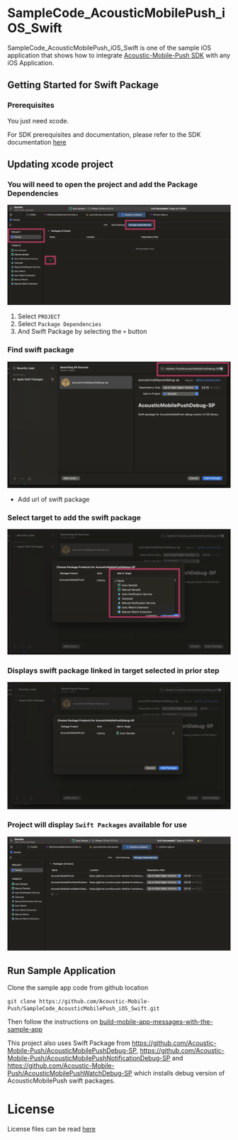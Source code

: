 # SampleCode_AcousticMobilePush_iOS_Swift

SampleCode_AcousticMobilePush_iOS_Swift is one of the sample iOS application that shows how to integrate [Acoustic-Mobile-Push SDK](https://github.com/Acoustic-Mobile-Push/iOS) with any iOS Application.

## Getting Started for Swift Package

### Prerequisites

You just need xcode.

For SDK prerequisites and documentation, please refer to the SDK documentation [here](https://developer.goacoustic.com/acoustic-campaign/docs/add-the-ios-sdk-to-your-app)

## Updating xcode project

### You will need to open the project and add the Package Dependencies
![](https://github.com/Acoustic-Mobile-Push/SampleCode_AcousticMobilePush_iOS_Swift/blob/main_swift_package/readMeImages/xcode_package_dependencies.png?raw=true)

1. Select `PROJECT`
2. Select `Package Dependencies`
3. And Swift Package by selecting the `+` button

### Find swift package
![](https://github.com/Acoustic-Mobile-Push/SampleCode_AcousticMobilePush_iOS_Swift/blob/main_swift_package/readMeImages/xcode_swift_packages_from_github.png?raw=true)

- Add url of swift package

### Select target to add the swift package
![](https://github.com/Acoustic-Mobile-Push/SampleCode_AcousticMobilePush_iOS_Swift/blob/main_swift_package/readMeImages/xcode_swift_packages_select_target.png?raw=true)

### Displays swift package linked in target selected in prior step
![](https://github.com/Acoustic-Mobile-Push/SampleCode_AcousticMobilePush_iOS_Swift/blob/main_swift_package/readMeImages/xcode_swift_packages_add_to_target.png?raw=true)

### Project will display `Swift Packages` available for use
![](https://github.com/Acoustic-Mobile-Push/SampleCode_AcousticMobilePush_iOS_Swift/blob/main_swift_package/readMeImages/xcode_swift_packages_add_to_project.png?raw=true)

## Run Sample Application

Clone the sample app code from github location

```
git clone https://github.com/Acoustic-Mobile-Push/SampleCode_AcousticMobilePush_iOS_Swift.git
```

Then follow the instructions on [build-mobile-app-messages-with-the-sample-app](https://developer.goacoustic.com/acoustic-campaign/docs/build-mobile-app-messages-with-the-sample-app)

This project also uses Swift Package from https://github.com/Acoustic-Mobile-Push/AcousticMobilePushDebug-SP, https://github.com/Acoustic-Mobile-Push/AcousticMobilePushNotificationDebug-SP and https://github.com/Acoustic-Mobile-Push/AcousticMobilePushWatchDebug-SP which installs debug version of AcousticMobilePush swift packages.

# License

License files can be read [here](https://github.com/acoustic-analytics/Tealeaf/tree/master/Licenses)

